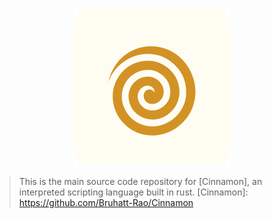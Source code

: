 <div align="center">
  <img src="logo.png" alt="drawing" width="250" text-align="center"/>
</div>

>  This is the main source code repository for [Cinnamon], an interpreted scripting language built in rust.
[Cinnamon]: https://github.com/Bruhatt-Rao/Cinnamon
